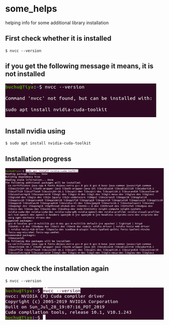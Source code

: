 # some_helps
helping info for some additional library installation

## First check whether it is installed
    $ nvcc --version
## if you get the following message it means, it is not installed
  ![](images/nvidia_a.png)

## Install nvidia using
    $ sudo apt install nvidia-cuda-toolkit
## Installation progress
  ![](images/nvidia_b.png)
  
## now check the installation again
    $ nvcc --version
  ![](images/nvidia_c.png)
